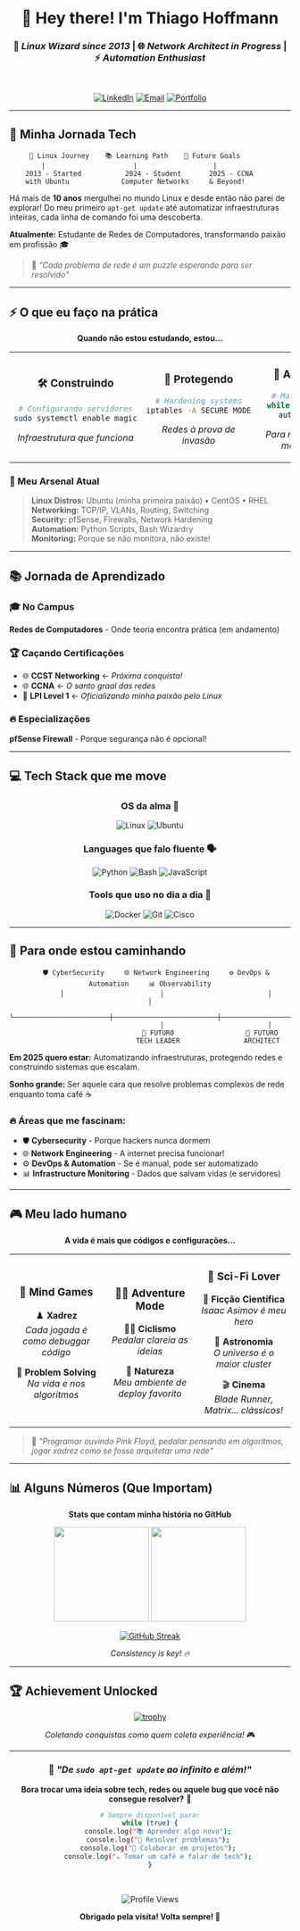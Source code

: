 <div align="center">

# 🌟 Hey there! I'm Thiago Hoffmann

### 🐧 *Linux Wizard since 2013* | 🌐 *Network Architect in Progress* | ⚡ *Automation Enthusiast*

<br>

[![LinkedIn](https://img.shields.io/badge/LinkedIn-Connect-0077B5?style=for-the-badge&logo=linkedin&logoColor=white)](https://linkedin.com/in/seu-perfil)
[![Email](https://img.shields.io/badge/Email-Let's_Chat-D14836?style=for-the-badge&logo=gmail&logoColor=white)](mailto:thiago@hoffmann.tec.br)
[![Portfolio](https://img.shields.io/badge/Portfolio-Coming_Soon-FF5722?style=for-the-badge&logo=rocket&logoColor=white)](#)

</div>

---

## 🚀 Minha Jornada Tech

```ascii
     🐧 Linux Journey    📚 Learning Path    🎯 Future Goals
        |                      |                   |
    2013 - Started           2024 - Student       2025 - CCNA
    with Ubuntu             Computer Networks     & Beyond!
```

Há mais de **10 anos** mergulhei no mundo Linux e desde então não parei de explorar! Do meu primeiro `apt-get update` até automatizar infraestruturas inteiras, cada linha de comando foi uma descoberta. 

**Atualmente:** Estudante de Redes de Computadores, transformando paixão em profissão 🎓

> 💭 *"Cada problema de rede é um puzzle esperando para ser resolvido"*

---

## ⚡ O que eu faço na prática

<div align="center">

**Quando não estou estudando, estou...**

</div>

<table>
<tr>
<td width="33%" align="center">

### 🛠️ **Construindo**
```bash
# Configurando servidores
sudo systemctl enable magic
```
*Infraestrutura que funciona*

</td>
<td width="33%" align="center">

### 🔐 **Protegendo** 
```bash
# Hardening systems
iptables -A SECURE_MODE
```
*Redes à prova de invasão*

</td>
<td width="33%" align="center">

### 🚀 **Automatizando**
```python
# Making life easier
while coffee_exists():
    automate_everything()
```
*Para nunca mais fazer a mesma tarefa 2x*

</td>
</tr>
</table>

### 🎯 Meu Arsenal Atual

> **Linux Distros:** Ubuntu (minha primeira paixão) • CentOS • RHEL  
> **Networking:** TCP/IP, VLANs, Routing, Switching  
> **Security:** pfSense, Firewalls, Network Hardening  
> **Automation:** Python Scripts, Bash Wizardry  
> **Monitoring:** Porque se não monitora, não existe!

---

## 📚 Jornada de Aprendizado

### 🎓 **No Campus**
**Redes de Computadores** - Onde teoria encontra prática (em andamento)

### 🏆 **Caçando Certificações**
- 🌐 **CCST Networking** ← *Próxima conquista!*
- 🌐 **CCNA** ← *O santo graal das redes*  
- 🐧 **LPI Level 1** ← *Oficializando minha paixão pelo Linux*

### 🔥 **Especializações**
**pfSense Firewall** - Porque segurança não é opcional!

---

## 💻 Tech Stack que me move

<div align="center">

### **OS da alma** 🐧
![Linux](https://img.shields.io/badge/Linux-FCC624?style=for-the-badge&logo=linux&logoColor=black)
![Ubuntu](https://img.shields.io/badge/Ubuntu-E95420?style=for-the-badge&logo=ubuntu&logoColor=white)

### **Languages que falo fluente** 🗣️
![Python](https://img.shields.io/badge/Python-3776AB?style=for-the-badge&logo=python&logoColor=white)
![Bash](https://img.shields.io/badge/Bash-4EAA25?style=for-the-badge&logo=gnu-bash&logoColor=white)
![JavaScript](https://img.shields.io/badge/JavaScript-F7DF1E?style=for-the-badge&logo=javascript&logoColor=black)

### **Tools que uso no dia a dia** 🔧
![Docker](https://img.shields.io/badge/Docker-2496ED?style=for-the-badge&logo=docker&logoColor=white)
![Git](https://img.shields.io/badge/Git-F05032?style=for-the-badge&logo=git&logoColor=white)
![Cisco](https://img.shields.io/badge/Cisco-1BA0D7?style=for-the-badge&logo=cisco&logoColor=white)

</div>

---

## 🎯 Para onde estou caminhando

<div align="center">

```
   🛡️ CyberSecurity     🌐 Network Engineering     ⚙️ DevOps & Automation     📊 Observability
        │                        │                          │                       │
        └────────────────────────┼──────────────────────────┼───────────────────────┘
                                 │                          │
                              🚀 FUTURO                  🚀 FUTURO
                             TECH LEADER                ARCHITECT
```

</div>

**Em 2025 quero estar:** Automatizando infraestruturas, protegendo redes e construindo sistemas que escalam.

**Sonho grande:** Ser aquele cara que resolve problemas complexos de rede enquanto toma café ☕

### 🔥 Áreas que me fascinam:
- 🛡️ **Cybersecurity** - Porque hackers nunca dormem
- 🌐 **Network Engineering** - A internet precisa funcionar!
- ⚙️ **DevOps & Automation** - Se é manual, pode ser automatizado
- 📊 **Infrastructure Monitoring** - Dados que salvam vidas (e servidores)

---

## 🎮 Meu lado humano

<div align="center">

**A vida é mais que códigos e configurações...**

</div>

<table align="center">
<tr>
<td align="center" width="33%">

### 🧠 **Mind Games**
♟️ **Xadrez**  
*Cada jogada é como debuggar código*

🎯 **Problem Solving**  
*Na vida e nos algoritmos*

</td>
<td align="center" width="33%">

### 🚴‍♂️ **Adventure Mode**
🚴‍♂️ **Ciclismo**  
*Pedalar clareia as ideias*

🌿 **Natureza**  
*Meu ambiente de deploy favorito*

</td>
<td align="center" width="33%">

### 🌌 **Sci-Fi Lover**
📖 **Ficção Científica**  
*Isaac Asimov é meu hero*

🌌 **Astronomia**  
*O universo é o maior cluster*

🎬 **Cinema**  
*Blade Runner, Matrix... clássicos!*

</td>
</tr>
</table>

> 🎵 *"Programar ouvindo Pink Floyd, pedalar pensando em algoritmos, jogar xadrez como se fosse arquitetar uma rede"*

---

## 📊 Alguns Números (Que Importam)

<div align="center">

**Stats que contam minha história no GitHub**

<img height="170em" src="https://github-readme-stats.vercel.app/api?username=th-hoffmann&show_icons=true&theme=tokyonight&include_all_commits=true&count_private=true&hide_border=true"/>
<img height="170em" src="https://github-readme-stats.vercel.app/api/top-langs/?username=th-hoffmann&layout=compact&langs_count=8&theme=tokyonight&hide_border=true"/>

</div>

<div align="center">

[![GitHub Streak](https://streak-stats.demolab.com/?user=th-hoffmann&theme=tokyonight&hide_border=true)](https://git.io/streak-stats)

*Consistency is key! 🔥*

</div>

---

## 🏆 Achievement Unlocked

<div align="center">

[![trophy](https://github-profile-trophy.vercel.app/?username=th-hoffmann&theme=tokyonight&no-frame=true&no-bg=false&margin-w=4)](https://github.com/ryo-ma/github-profile-trophy)

*Coletando conquistas como quem coleta experiência!* 🎮

</div>

---

<div align="center">

### 🌟 *"De `sudo apt-get update` ao infinito e além!"*

**Bora trocar uma ideia sobre tech, redes ou aquele bug que você não consegue resolver?** 🤝

```bash
# Sempre disponível para:
while (true) {
    console.log("📚 Aprender algo novo");
    console.log("🔧 Resolver problemas");
    console.log("🚀 Colaborar em projetos");
    console.log("☕ Tomar um café e falar de tech");
}
```

<br>

![Profile Views](https://komarev.com/ghpvc/?username=th-hoffmann&color=blueviolet&style=flat-square&label=Visitantes+curiosos)

**Obrigado pela visita! Volta sempre! 👋**

</div>
